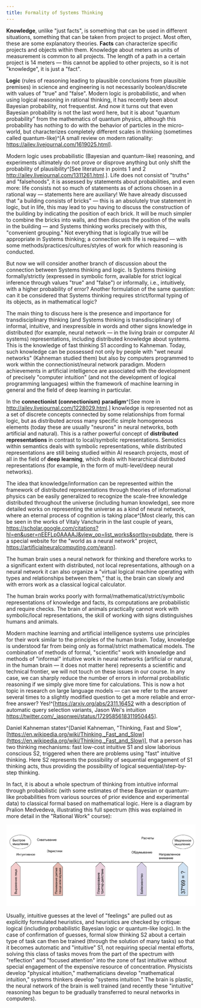 ```yaml
---
title: Formality of Systems Thinking
---
```


**Knowledge**, unlike "just facts", is something that can be used in different situations, something that can be taken from project to project. Most often, these are some explanatory theories. **Facts** can characterize specific projects and objects within them. Knowledge about meters as units of measurement is common to all projects. The length of a path in a certain project is 14 meters — this cannot be applied to other projects, so it is not "knowledge", it is just a "fact".

**Logic** (rules of reasoning leading to plausible conclusions from plausible premises) in science and engineering is not necessarily boolean/discrete with values of "true" and "false". Modern logic is probabilistic, and when using logical reasoning in rational thinking, it has recently been about Bayesian probability, not frequentist. And now it turns out that even Bayesian probability is not the last word here, but it is about "quantum probability" from the mathematics of quantum physics, although this probability has nothing to do with the behavior of particles in the micro-world, but characterizes completely different scales in thinking (sometimes called quantum-like)^[A small review on modern rationality: <https://ailev.livejournal.com/1619025.html>].

Modern logic uses probabilistic (Bayesian and quantum-like) reasoning, and experiments ultimately do not prove or disprove anything but only shift the probability of plausibility^[See literature in points 1 and 2 <http://ailev.livejournal.com/1311261.html>.]. Life does not consist of "truths" and "falsehoods", it is assessed by statements about probabilities, and even more: life consists not so much of statements as of actions chosen in a rational way — statements here are auxiliary! We have already discussed that "a building consists of bricks" — this is an absolutely true statement in logic, but in life, this may lead to you having to discuss the construction of the building by indicating the position of each brick. It will be much simpler to combine the bricks into walls, and then discuss the position of the walls in the building — and Systems thinking works precisely with this, "convenient grouping." Not everything that is logically true will be appropriate in Systems thinking; a connection with life is required — with some methods/practices/cultures/styles of work for which reasoning is conducted.

But now we will consider another branch of discussion about the connection between Systems thinking and logic. Is Systems thinking formally/strictly (expressed in symbolic form, available for strict logical inference through values "true" and "false") or informally, i.e., intuitively, with a higher probability of error? Another formulation of the same question: can it be considered that Systems thinking requires strict/formal typing of its objects, as in mathematical logic?

The main thing to discuss here is the presence and importance for transdisciplinary thinking (and Systems thinking is transdisciplinary) of informal, intuitive, and inexpressible in words and other signs knowledge in distributed (for example, neural network — in the living brain or computer AI systems) representations, including distributed knowledge about systems. This is the knowledge of fast thinking S1 according to Kahneman. Today, such knowledge can be possessed not only by people with "wet neural networks" (Kahneman studied them) but also by computers programmed to work within the connectionist/neural network paradigm. Modern achievements in artificial intelligence are associated with the development of precisely "computer intuition" (and not the development of logical programming languages) within the framework of machine learning in general and the field of deep learning in particular.

In the **connectionist** **(connectionism)** **paradigm**^[See more in <http://ailev.livejournal.com/1228029.html>.] knowledge is represented not as a set of discrete concepts connected by some relationships from formal logic, but as distributed across many specific simple homogeneous elements (today these are usually "neurons" in neural networks, both artificial and natural). This is a rather powerful concept of **distributed representations** in contrast to local/symbolic representations. Semiotics within semantics deals with symbolic representations, while distributed representations are still being studied within AI research projects, most of all in the field of **deep learning**, which deals with hierarchical distributed representations (for example, in the form of multi-level/deep neural networks).

The idea that knowledge/information can be represented within the framework of distributed representations through theories of informational physics can be easily generalized to recognize the scale-free knowledge distributed throughout the universe (including human knowledge), see more detailed works on representing the universe as a kind of neural network, where an eternal process of cognition is taking place^[Most clearly, this can be seen in the works of Vitaly Vanchurin in the last couple of years, <https://scholar.google.com/citations?hl=en&user=nEEFLp0AAAAJ&view_op=list_works&sortby=pubdate>, there is a special website for the "world as a neural network" project, <https://artificialneuralcomputing.com/wann>].

The human brain uses a neural network for thinking and therefore works to a significant extent with distributed, not local representations, although on a neural network it can also organize a "virtual logical machine operating with types and relationships between them,” that is, the brain can slowly and with errors work as a classical logical calculator.

The human brain works poorly with formal/mathematical/strict/symbolic representations of knowledge and facts, its computations are probabilistic and require checks. The brain of animals practically cannot work with symbolic/local representations, the skill of working with signs distinguishes humans and animals.

Modern machine learning and artificial intelligence systems use principles for their work similar to the principles of the human brain. Today, knowledge is understood far from being only as formal/strict mathematical models. The combination of methods of formal, "scientific" work with knowledge and methods of "informal" intuitive work in neural networks (artificial or natural, in the human brain — it does not matter here) represents a scientific and technical frontier, we will not touch on these issues in our course. In any case, we can sharply reduce the number of errors in informal probabilistic reasoning if we simply give more time for calculations. This is now a hot topic in research on large language models — can we refer to the answer several times to a slightly modified question to get a more reliable and error-free answer? Yes!^[<https://arxiv.org/abs/2311.16452> with a description of automatic query selection variants, Jason Wei's intuition <https://twitter.com/_jasonwei/status/1729585618311950445>].

Daniel Kahneman states^[Daniel Kahneman, "Thinking, Fast and Slow", [https://en.wikipedia.org/wiki/Thinking,_Fast_and_Slow](https://en.wikipedia.org/wiki/Thinking,_Fast_and_Slow)], that a person has two thinking mechanisms: fast low-cost intuitive S1 and slow laborious conscious S2, triggered when there are problems using "fast" intuitive thinking. Here S2 represents the possibility of sequential engagement of S1 thinking acts, thus providing the possibility of logical sequential/step-by-step thinking.

In fact, it is about a whole spectrum of thinking from intuitive informal through probabilistic (with some estimates of these Bayesian or quantum-like probabilities from various sources of prior evidence and experimental data) to classical formal based on mathematical logic. Here is a diagram by Pralion Medvedeva, illustrating this full spectrum (this was explained in more detail in the "Rational Work" course):


![](01-formality-of-systems-thinking-2.png)


Usually, intuitive guesses at the level of "feelings" are pulled out as explicitly formulated heuristics, and heuristics are checked by critique: logical (including probabilistic Bayesian logic or quantum-like logic). In the case of confirmation of guesses, formal slow thinking S2 about a certain type of task can then be trained (through the solution of many tasks) so that it becomes automatic and "intuitive" S1, not requiring special mental efforts, solving this class of tasks moves from the part of the spectrum with "reflection" and "focused attention" into the zone of fast intuitive without special engagement of the expensive resource of concentration. Physicists develop "physical intuition," mathematicians develop "mathematical intuition," systems thinkers develop "systems intuition." The brain is plastic, the neural network of the brain is well trained (and recently these "intuitive" reasoning has begun to be gradually transferred to neural networks in computers).